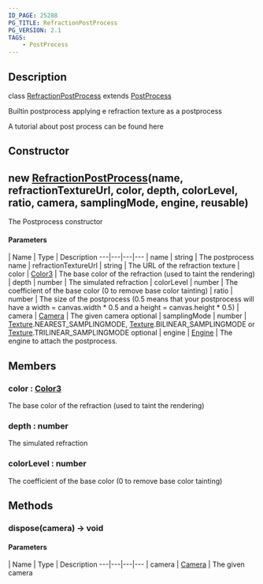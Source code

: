 ```yaml
---
ID_PAGE: 25288
PG_TITLE: RefractionPostProcess
PG_VERSION: 2.1
TAGS:
    - PostProcess
---
```

## Description

class [RefractionPostProcess](/classes/2.4/RefractionPostProcess) extends [PostProcess](/classes/2.4/PostProcess)

Builtin postprocess applying e refraction texture as a postprocess

A tutorial about post process can be found here

## Constructor

## new [RefractionPostProcess](/classes/2.4/RefractionPostProcess)(name, refractionTextureUrl, color, depth, colorLevel, ratio, camera, samplingMode, engine, reusable)

The Postprocess constructor

#### Parameters
 | Name | Type | Description
---|---|---|---
 | name | string |    The postprocess name
 | refractionTextureUrl | string |    The URL of the refraction texture
 | color | [Color3](/classes/2.4/Color3) |    The base color of the refraction (used to taint the rendering)
 | depth | number |    The simulated refraction
 | colorLevel | number |    The coefficient of the base color (0 to remove base color tainting)
 | ratio | number |    The size of the postprocess (0.5 means that your postprocess will have a width = canvas.width * 0.5 and a height = canvas.height * 0.5)
 | camera | [Camera](/classes/2.4/Camera) |    The given camera
optional | samplingMode | number |    [Texture](/classes/2.4/Texture).NEAREST_SAMPLINGMODE, [Texture](/classes/2.4/Texture).BILINEAR_SAMPLINGMODE or [Texture](/classes/2.4/Texture).TRILINEAR_SAMPLINGMODE
optional | engine | [Engine](/classes/2.4/Engine) |    The engine to attach the postprocess.
## Members

### color : [Color3](/classes/2.4/Color3)

The base color of the refraction (used to taint the rendering)

### depth : number

The simulated refraction

### colorLevel : number

The coefficient of the base color (0 to remove base color tainting)

## Methods

### dispose(camera) &rarr; void



#### Parameters
 | Name | Type | Description
---|---|---|---
 | camera | [Camera](/classes/2.4/Camera) |    The given camera

